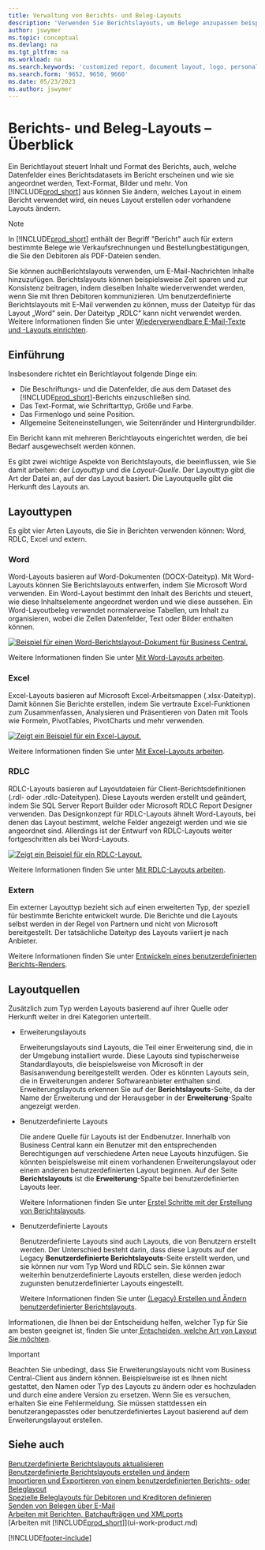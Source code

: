 ```yaml
---
title: Verwaltung von Berichts- und Beleg-Layouts
description: 'Verwenden Sie Berichtslayouts, um Belege anzupassen beispielsweise um die gewünschten Schriftart, das Logo oder die Seiteneinstellungen von PDF-Dateien zu personalisieren, die Sie den Debitoren senden.'
author: jswymer
ms.topic: conceptual
ms.devlang: na
ms.tgt_pltfrm: na
ms.workload: na
ms.search.keywords: 'customized report, document layout, logo, personalize'
ms.search.form: '9652, 9650, 9660'
ms.date: 05/23/2023
ms.author: jswymer
---
```

# Berichts- und Beleg-Layouts – Überblick

Ein Berichtlayout steuert Inhalt und Format des Berichts, auch, welche Datenfelder eines Berichtsdatasets im Bericht erscheinen und wie sie angeordnet werden, Text-Format, Bilder und mehr. Von [!INCLUDE[prod_short](includes/prod_short.md)] aus können Sie ändern, welches Layout in einem Bericht verwendet wird, ein neues Layout erstellen oder vorhandene Layouts ändern.

> [!NOTE]  
> In [!INCLUDE[prod_short](includes/prod_short.md)] enthält der Begriff "Bericht" auch für extern bestimmte Belege wie Verkaufsrechnungen und Bestellungbestätigungen, die Sie den Debitoren als PDF-Dateien senden.

Sie können auchBerichtslayouts verwenden, um E-Mail-Nachrichten Inhalte hinzuzufügen. Berichtslayouts können beispielsweise Zeit sparen und zur Konsistenz beitragen, indem dieselben Inhalte wiederverwendet werden, wenn Sie mit Ihren Debitoren kommunizieren. Um benutzerdefinierte Berichtslayouts mit E-Mail verwenden zu können, muss der Dateityp für das Layout „Word“ sein. Der Dateityp „RDLC“ kann nicht verwendet werden. Weitere Informationen finden Sie unter [Wiederverwendbare E-Mail-Texte und -Layouts einrichten](admin-how-setup-email.md#set-up-reusable-email-texts-and-layouts). 

## Einführung

Insbesondere richtet ein Berichtlayout folgende Dinge ein:

* Die Beschriftungs- und die Datenfelder, die aus dem Dataset des [!INCLUDE[prod_short](includes/prod_short.md)]-Berichts einzuschließen sind.
* Das Text-Format, wie Schriftarttyp, Größe und Farbe.
* Das Firmenlogo und seine Position.
* Allgemeine Seiteneinstellungen, wie Seitenränder und Hintergrundbilder.

Ein Bericht kann mit mehreren Berichtlayouts eingerichtet werden, die bei Bedarf ausgewechselt werden können. 

<!--You can use one of the built-in report layouts or you can create custom report layouts and assign them to your reports as needed. For more information, see [Create a Custom Report or Document Layout](ui-how-create-custom-report-layout.md).-->

Es gibt zwei wichtige Aspekte von Berichtslayouts, die beeinflussen, wie Sie damit arbeiten: der *Layouttyp* und die *Layout-Quelle*. Der Layouttyp gibt die Art der Datei an, auf der das Layout basiert. Die Layoutquelle gibt die Herkunft des Layouts an.

## Layouttypen

Es gibt vier Arten Layouts, die Sie in Berichten verwenden können: Word, RDLC, Excel und extern.

### Word

Word-Layouts basieren auf Word-Dokumenten (DOCX-Dateityp). Mit Word-Layouts können Sie Berichtslayouts entwerfen, indem Sie Microsoft Word verwenden. Ein Word-Layout bestimmt den Inhalt des Berichts und steuert, wie diese Inhaltselemente angeordnet werden und wie diese aussehen. Ein Word-Layoutbeleg verwendet normalerweise Tabellen, um Inhalt zu organisieren, wobei die Zellen Datenfelder, Text oder Bilder enthalten können.

[![Beispiel für einen Word-Berichtslayout-Dokument für Business Central.](media/word-layout-overview.png)](media/word-layout-overview.png#lightbox) 

<!--![Example of a word report layout document for Business Central.](media/nav_wordreportlayout_edit_in_word_example.png) -->

Weitere Informationen finden Sie unter [Mit Word-Layouts arbeiten](ui-how-add-fields-word-report-layout.md).

### Excel

Excel-Layouts basieren auf Microsoft Excel-Arbeitsmappen (.xlsx-Dateityp). Damit können Sie Berichte erstellen, indem Sie vertraute Excel-Funktionen zum Zusammenfassen, Analysieren und Präsentieren von Daten mit Tools wie Formeln, PivotTables, PivotCharts und mehr verwenden.

[![Zeigt ein Beispiel für ein Excel-Layout.](media/excel-layout-2.png)](media/excel-layout-2.png#lightbox)

Weitere Informationen finden Sie unter [Mit Excel-Layouts arbeiten](ui-excel-report-layouts.md).

### RDLC

RDLC-Layouts basieren auf Layoutdateien für Client-Berichtsdefinitionen (.rdl- oder .rdlc-Dateitypen). Diese Layouts werden erstellt und geändert, indem Sie SQL Server Report Builder oder Microsoft RDLC Report Designer verwenden. Das Designkonzept für RDLC-Layouts ähnelt Word-Layouts, bei denen das Layout bestimmt, welche Felder angezeigt werden und wie sie angeordnet sind. Allerdings ist der Entwurf von RDLC-Layouts weiter fortgeschritten als bei Word-Layouts.

[![Zeigt ein Beispiel für ein RDLC-Layout.](media/rdlc-layout-overview.png)](media/rdlc-layout-overview.png#lightbox)

Weitere Informationen finden Sie unter [Mit RDLC-Layouts arbeiten](ui-rdlc-report-layouts.md).

### Extern

Ein externer Layouttyp bezieht sich auf einen erweiterten Typ, der speziell für bestimmte Berichte entwickelt wurde. Die Berichte und die Layouts selbst werden in der Regel von Partnern und nicht von Microsoft bereitgestellt. Der tatsächliche Dateityp des Layouts variiert je nach Anbieter.

Weitere Informationen finden Sie unter [Entwickeln eines benutzerdefinierten Berichts-Renders](/dynamics365/business-central/dev-itpro/developer/devenv-report-custom-render).

## Layoutquellen

Zusätzlich zum Typ werden Layouts basierend auf ihrer Quelle oder Herkunft weiter in drei Kategorien unterteilt.

* Erweiterungslayouts

   Erweiterungslayouts sind Layouts, die Teil einer Erweiterung sind, die in der Umgebung installiert wurde. Diese Layouts sind typischerweise Standardlayouts, die beispielsweise von Microsoft in der Basisanwendung bereitgestellt werden. Oder es könnten Layouts sein, die in Erweiterungen anderer Softwareanbieter enthalten sind. Erweiterungslayouts erkennen Sie auf der **Berichtslayouts**-Seite, da der Name der Erweiterung und der Herausgeber in der **Erweiterung**-Spalte angezeigt werden.

* Benutzerdefinierte Layouts

   Die andere Quelle für Layouts ist der Endbenutzer. Innerhalb von Business Central kann ein Benutzer mit den entsprechenden Berechtigungen auf verschiedene Arten neue Layouts hinzufügen. Sie könnten beispielsweise mit einem vorhandenen Erweiterungslayout oder einem anderen benutzerdefinierten Layout beginnen. Auf der Seite **Berichtslayouts** ist die **Erweiterung**-Spalte bei benutzerdefinierten Layouts leer.

   Weitere Informationen finden Sie unter [Erstel Schritte mit der Erstellung von Berichtslayouts](ui-get-started-layouts.md).

* Benutzerdefinierte Layouts

  Benutzerdefinierte Layouts sind auch Layouts, die von Benutzern erstellt werden. Der Unterschied besteht darin, dass diese Layouts auf der Legacy **Benutzerdefinierte Berichtslayouts**-Seite erstellt werden, und sie können nur vom Typ Word und RDLC sein. Sie können zwar weiterhin benutzerdefinierte Layouts erstellen, diese werden jedoch zugunsten benutzerdefinierter Layouts eingestellt.

  Weitere Informationen finden Sie unter [(Legacy) Erstellen und Ändern benutzerdefinierter Berichtslayouts](ui-how-create-custom-report-layout.md).

Informationen, die Ihnen bei der Entscheidung helfen, welcher Typ für Sie am besten geeignet ist, finden Sie unter[ Entscheiden, welche Art von Layout Sie möchten](ui-get-started-layouts.md#decide).

> [!IMPORTANT]
> Beachten Sie unbedingt, dass Sie Erweiterungslayouts nicht vom Business Central-Client aus ändern können. Beispielsweise ist es Ihnen nicht gestattet, den Namen oder Typ des Layouts zu ändern oder es hochzuladen und durch eine andere Version zu ersetzen. Wenn Sie es versuchen, erhalten Sie eine Fehlermeldung. Sie müssen stattdessen ein benutzerangepasstes oder benutzerdefiniertes Layout basierend auf dem Erweiterungslayout erstellen.

<!--
### Built-in and custom report layouts



[!INCLUDE[prod_short](includes/prod_short.md)] includes several built-in layouts. Built-in layouts are predefined layouts that are designed for specific reports. [!INCLUDE[prod_short](includes/prod_short.md)] reports will have a built-in layout as either an RDLC report layout, Word report layout, or in some cases both. You can’t modify a built-in report layout from [!INCLUDE[prod_short](includes/prod_short.md)] but you use them as a starting point for building your own custom report layouts.

Custom layouts are report layouts that you design to change the appearance of a report. You typically create a custom layout based on a built-in layout, but you can create them from scratch or from a copy of an existing custom layout. Custom layouts enable you to have multiple layouts for the same report, which you switch among as needed. For example, you can have different layouts for each [!INCLUDE[prod_short](includes/prod_short.md)] company, or you can have different layouts for the same company for specific occasions or events, like a special campaign or holiday season.


Deciding on whether to use a Word, Excel, or RDLC layout type will depend on how you want the generated report to look and your knowledge of tools for creating the layouts, like Word, Excel, and SQL Server Report Builder.

* The general design concepts for Word and RDLC layouts are similar. However each type has certain design features that affect how the generated report appears in [!INCLUDE[prod_short](includes/prod_short.md)]. This means that the same report might look different when using the Word report layout compared to the RDLC report layout.

* The process for setting up Word, Excel, and RDLC report layouts on reports is the same. The main difference is in the way you modify the layouts. Word and especially Excel layouts are typically easier to create and modify than RDLC report layouts because you use Word and Excel. RDLC report layouts are modified by using SQL Server Report builder, which targets more advanced users.

* Not all reports and document have a dataset that is optimized for use with an Excel layout. For example, aggregations and complex calculations work best with RDLC or Word layouts. The same is true for documents.

For information about how to switch the layout currently used on a report, see [Set the Layout Used by a Report](ui-set-report-layout.md).

-->
## Siehe auch

[Benutzerdefinierte Berichtslayouts aktualisieren](ui-update-report-layouts.md)  
[Benutzerdefinierte Berichtslayouts erstellen und ändern](ui-how-create-custom-report-layout.md)  
[Importieren und Exportieren von einem benutzerdefinierten Berichts- oder Beleglayout](ui-how-import-and-export-report-layout.md)  
[Spezielle Beleglayouts für Debitoren und Kreditoren definieren](ui-define-customer-vendor-document-layouts.md)  
[Senden von Belegen über E-Mail](ui-how-send-documents-email.md)  
[Arbeiten mit Berichten, Batchaufträgen und XMLports](ui-work-report.md)  
[Arbeiten mit [!INCLUDE[prod_short](includes/prod_short.md)]](ui-work-product.md)  


[!INCLUDE[footer-include](includes/footer-banner.md)]
